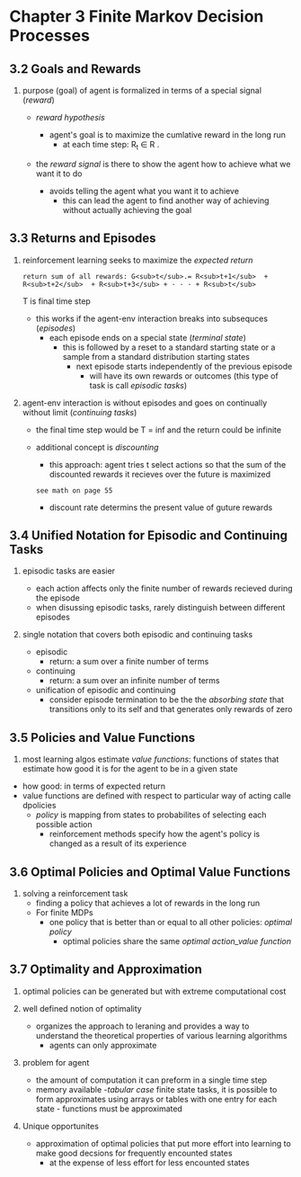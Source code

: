 # Chapter 3 Finite Markov Decision Processes

## 3.2 Goals and Rewards

1. purpose (goal) of agent is formalized in terms of a special signal (_reward_)
   - _reward hypothesis_
     - agent's goal is to maximize the cumlative reward in the long run
       - at each time step: R<sub>t</sub> ∈ R .
      
    - the _reward signal_ is there to show the agent how to achieve what we want it to do
       - avoids telling the agent what you want it to achieve
         - this can lead the agent to find another way of achieving without actually achieving the goal
        
## 3.3 Returns and Episodes

1. reinforcement learning seeks to maximize the _expected return_

   ```return sum of all rewards: G<sub>t</sub>.= R<sub>t+1</sub>  + R<sub>t+2</sub>  + R<sub>t+3</sub> + · · · + R<sub>t</sub>```

   T is final time step

   - this works if the agent-env interaction breaks into subsequces (_episodes_)
     - each episode ends on a special state (_terminal state_)
       - this is followed by a reset to a standard starting state or a sample from a standard distribution starting states
         - next episode starts independently of the previous episode
            - will have its own rewards or outcomes (this type of task is call _episodic tasks_)
          

  2. agent-env interaction is without episodes and goes on continually without limit (_continuing tasks_)
     - the final time step would be T = inf and the return could be infinite
     - additional concept is _discounting_
       - this approach: agent tries t select actions so that the sum of the discounted rewards it recieves over the future is maximized
      
        ``` see math on page 55 ```
          - discount rate determins the present value of guture rewards


  ## 3.4 Unified Notation for Episodic and Continuing Tasks
1. episodic tasks are easier
   - each action affects only the finite number of rewards recieved during the episode
   - when disussing episodic tasks, rarely distinguish between different episodes
  
2. single notation that covers both episodic and continuing tasks
   - episodic
     - return: a sum over a  finite number of terms
   - continuing
      - return: a sum over an infinite number of terms
   - unification of episodic and continuing
      - consider episode termination to be the the _absorbing state_ that transitions only to its self and that generates only rewards of zero 
      
         
## 3.5 Policies and Value Functions
1. most learning algos estimate _value functions_: functions of states that estimate how good it is for the agent to be in a given state
  - how good: in terms of expected return
  - value functions are defined with respect to particular way of acting calle dpolicies
    - *policy* is mapping from states to probabilites of selecting each possible action
       - reinforcement methods specify how the agent's policy is changed as a result of its experience
     
## 3.6 Optimal Policies and Optimal Value Functions
1. solving a reinforcement task
   - finding a policy that achieves a lot of rewards in the long run
   - For finite MDPs
      - one policy that is better than or equal to all other policies: _optimal policy_
        - optimal policies share the same _optimal action_value function_
       
## 3.7 Optimality and Approximation
1. optimal policies can be generated but with extreme computational cost
2. well defined notion of optimality
   - organizes the approach to leraning and provides a way to understand the theoretical properties of various learning algorithms
      - agents can only approximate
        
3. problem for agent
   - the amount of computation it can preform in a single time step
   - memory available
      -_tabular case_ finite state tasks, it is possible to form approximates using arrays or tables with one entry for each state
         - functions must be approximated
   
4. Unique opportunites
   - approximation of optimal policies that put more effort into learning to make good decsions for frequently encounted states
      - at the expense of less effort for less encounted states







        
